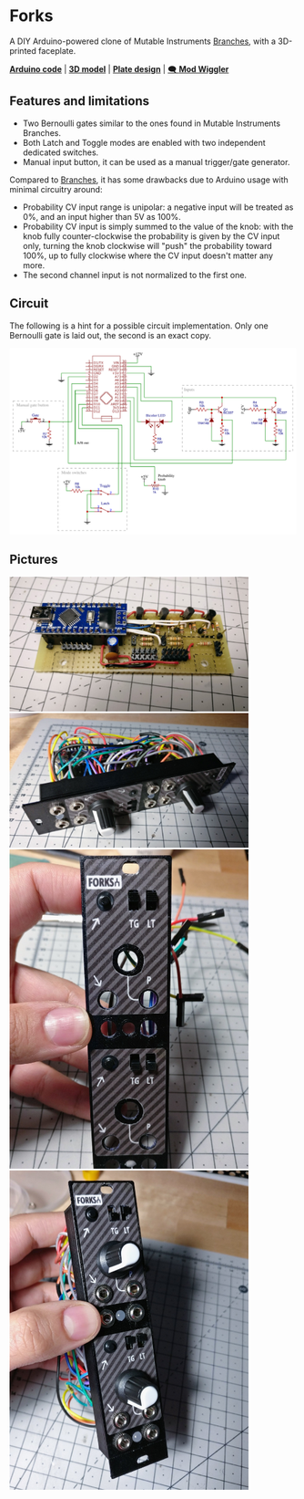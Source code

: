 Forks
=====

A DIY Arduino-powered clone of Mutable Instruments [Branches][5], with a 3D-printed faceplate.

**[Arduino code][1]** | **[3D model][2]** | **[Plate design][3]** | [🗨️ **Mod Wiggler**][4]

[1]: forks.ino
[2]: plate.stl
[3]: plate.svg
[4]: https://www.modwiggler.com/forum/viewtopic.php?t=216665
[5]: https://mutable-instruments.net/modules/branches/

Features and limitations
------------------------

- Two Bernoulli gates similar to the ones found in Mutable Instruments Branches.
- Both Latch and Toggle modes are enabled with two independent dedicated switches.
- Manual input button, it can be used as a manual trigger/gate generator.

Compared to [Branches][5], it has some drawbacks due to Arduino usage with minimal circuitry around:

- Probability CV input range is unipolar: a negative input will be treated as 0%, and an input higher than 5V as 100%.
- Probability CV input is simply summed to the value of the knob: with the knob fully counter-clockwise the probability is given by the CV input only, turning the knob clockwise will "push" the probability toward 100%, up to fully clockwise where the CV input doesn't matter any more.
- The second channel input is not normalized to the first one.

Circuit
-------

The following is a hint for a possible circuit implementation. Only one Bernoulli gate is laid out, the second is an exact copy.

![](schematic.png)

Pictures
--------

<img src="pictures/IMG_20190120_210330.jpg" width="420"> <img src="pictures/IMG_20190427_112937.jpg" width="420"> <img src="pictures/IMG_20190426_182714.jpg" width="420"> <img src="pictures/IMG_20190427_113603.jpg" width="420">
